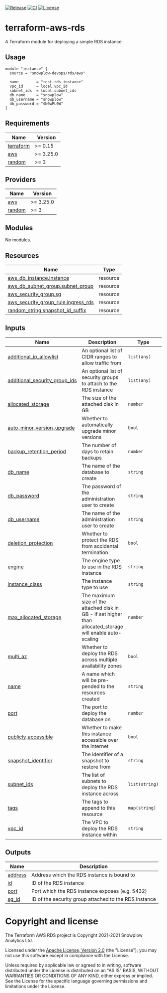 [![Release][release-image]][release] [![CI][ci-image]][ci] [![License][license-image]][license]

# terraform-aws-rds

A Terraform module for deploying a simple RDS instance.

## Usage

```hcl
module "instance" {
  source = "snowplow-devops/rds/aws"

  name        = "test-rds-instance"
  vpc_id      = local.vpc_id
  subnet_ids  = local.subnet_ids
  db_name     = "snowplow"
  db_username = "snowplow"
  db_password = "$N0wPL0W"
}
```

## Requirements

| Name | Version |
|------|---------|
| <a name="requirement_terraform"></a> [terraform](#requirement\_terraform) | >= 0.15 |
| <a name="requirement_aws"></a> [aws](#requirement\_aws) | >= 3.25.0 |
| <a name="requirement_random"></a> [random](#requirement\_random) | >= 3 |

## Providers

| Name | Version |
|------|---------|
| <a name="provider_aws"></a> [aws](#provider\_aws) | >= 3.25.0 |
| <a name="provider_random"></a> [random](#provider\_random) | >= 3 |

## Modules

No modules.

## Resources

| Name | Type |
|------|------|
| [aws_db_instance.instance](https://registry.terraform.io/providers/hashicorp/aws/latest/docs/resources/db_instance) | resource |
| [aws_db_subnet_group.subnet_group](https://registry.terraform.io/providers/hashicorp/aws/latest/docs/resources/db_subnet_group) | resource |
| [aws_security_group.sg](https://registry.terraform.io/providers/hashicorp/aws/latest/docs/resources/security_group) | resource |
| [aws_security_group_rule.ingress_rds](https://registry.terraform.io/providers/hashicorp/aws/latest/docs/resources/security_group_rule) | resource |
| [random_string.snapshot_id_suffix](https://registry.terraform.io/providers/hashicorp/random/latest/docs/resources/string) | resource |

## Inputs

| Name | Description | Type | Default | Required |
|------|-------------|------|---------|:--------:|
| <a name="input_additional_ip_allowlist"></a> [additional\_ip\_allowlist](#input\_additional\_ip\_allowlist) | An optional list of CIDR ranges to allow traffic from | `list(any)` | `[]` | no |
| <a name="input_additional_security_group_ids"></a> [additional\_security\_group\_ids](#input\_additional\_security\_group\_ids) | An optional list of security groups to attach to the RDS instance | `list(any)` | `[]` | no |
| <a name="input_allocated_storage"></a> [allocated\_storage](#input\_allocated\_storage) | The size of the attached disk in GB | `number` | `10` | no |
| <a name="input_auto_minor_version_upgrade"></a> [auto\_minor\_version\_upgrade](#input\_auto\_minor\_version\_upgrade) | Whether to automatically upgrade minor versions | `bool` | `true` | no |
| <a name="input_backup_retention_period"></a> [backup\_retention\_period](#input\_backup\_retention\_period) | The number of days to retain backups | `number` | `7` | no |
| <a name="input_db_name"></a> [db\_name](#input\_db\_name) | The name of the database to create | `string` | n/a | yes |
| <a name="input_db_password"></a> [db\_password](#input\_db\_password) | The password of the administration user to create | `string` | n/a | yes |
| <a name="input_db_username"></a> [db\_username](#input\_db\_username) | The name of the administration user to create | `string` | n/a | yes |
| <a name="input_deletion_protection"></a> [deletion\_protection](#input\_deletion\_protection) | Whether to protect the RDS from accidental termination | `bool` | `false` | no |
| <a name="input_engine"></a> [engine](#input\_engine) | The engine type to use in the RDS instance | `string` | `"postgres"` | no |
| <a name="input_instance_class"></a> [instance\_class](#input\_instance\_class) | The instance type to use | `string` | `"db.t3.micro"` | no |
| <a name="input_max_allocated_storage"></a> [max\_allocated\_storage](#input\_max\_allocated\_storage) | The maximum size of the attached disk in GB - if set higher than allocated\_storage will enable auto-scaling | `number` | `0` | no |
| <a name="input_multi_az"></a> [multi\_az](#input\_multi\_az) | Whether to deploy the RDS across multiple availability zones | `bool` | `false` | no |
| <a name="input_name"></a> [name](#input\_name) | A name which will be pre-pended to the resources created | `string` | n/a | yes |
| <a name="input_port"></a> [port](#input\_port) | The port to deploy the database on | `number` | `5432` | no |
| <a name="input_publicly_accessible"></a> [publicly\_accessible](#input\_publicly\_accessible) | Whether to make this instance accessible over the internet | `bool` | `false` | no |
| <a name="input_snapshot_identifier"></a> [snapshot\_identifier](#input\_snapshot\_identifier) | The identifier of a snapshot to restore from | `string` | `""` | no |
| <a name="input_subnet_ids"></a> [subnet\_ids](#input\_subnet\_ids) | The list of subnets to deploy the RDS instance across | `list(string)` | n/a | yes |
| <a name="input_tags"></a> [tags](#input\_tags) | The tags to append to this resource | `map(string)` | `{}` | no |
| <a name="input_vpc_id"></a> [vpc\_id](#input\_vpc\_id) | The VPC to deploy the RDS instance within | `string` | n/a | yes |

## Outputs

| Name | Description |
|------|-------------|
| <a name="output_address"></a> [address](#output\_address) | Address which the RDS instance is bound to |
| <a name="output_id"></a> [id](#output\_id) | ID of the RDS instance |
| <a name="output_port"></a> [port](#output\_port) | Port which the RDS instance exposes (e.g. 5432) |
| <a name="output_sg_id"></a> [sg\_id](#output\_sg\_id) | ID of the security group attached to the RDS instance |

# Copyright and license

The Terraform AWS RDS project is Copyright 2021-2021 Snowplow Analytics Ltd.

Licensed under the [Apache License, Version 2.0][license] (the "License");
you may not use this software except in compliance with the License.

Unless required by applicable law or agreed to in writing, software
distributed under the License is distributed on an "AS IS" BASIS,
WITHOUT WARRANTIES OR CONDITIONS OF ANY KIND, either express or implied.
See the License for the specific language governing permissions and
limitations under the License.

[release]: https://github.com/snowplow-devops/terraform-aws-rds/releases/latest
[release-image]: https://img.shields.io/github/v/release/snowplow-devops/terraform-aws-rds

[ci]: https://github.com/snowplow-devops/terraform-aws-rds/actions?query=workflow%3Aci
[ci-image]: https://github.com/snowplow-devops/terraform-aws-rds/workflows/ci/badge.svg

[license]: http://www.apache.org/licenses/LICENSE-2.0
[license-image]: http://img.shields.io/badge/license-Apache--2-blue.svg?style=flat
